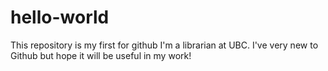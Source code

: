 # hello-world
This repository is my first for github
I'm a librarian at UBC. I've very new to Github but hope it will be useful in my work!
